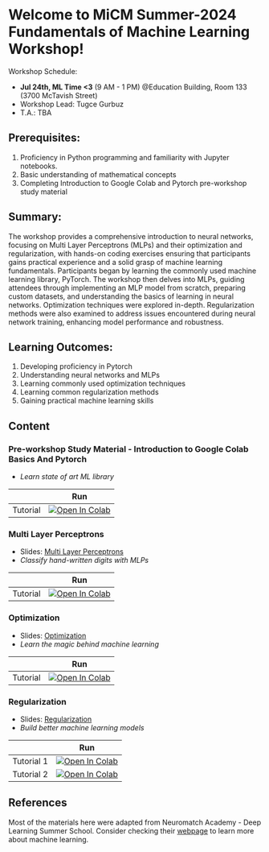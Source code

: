 # Welcome to MiCM Summer-2024 Fundamentals of Machine Learning Workshop!

Workshop Schedule:
* **Jul 24th, ML Time <3** (9 AM - 1 PM) @Education Building, Room 133 (3700 McTavish Street)
* Workshop Lead: Tugce Gurbuz
* T.A.: TBA

## Prerequisites: 
1.	Proficiency in Python programming and familiarity with Jupyter notebooks.
2.	Basic understanding of mathematical concepts
3.	Completing Introduction to Google Colab and Pytorch pre-workshop study material

## Summary:
The workshop provides a comprehensive introduction to neural networks, focusing on Multi Layer Perceptrons (MLPs) and their optimization and regularization, with hands-on coding exercises ensuring that participants gains practical experience and a solid grasp of machine learning fundamentals. Participants began by learning the commonly used machine learning library, PyTorch. The workshop then delves into MLPs, guiding attendees through implementing an MLP model from scratch, preparing custom datasets, and understanding the basics of learning in neural networks. Optimization techniques were explored in-depth. Regularization methods were also examined to address issues encountered during neural network training, enhancing model performance and robustness.

## Learning Outcomes:
1.	Developing proficiency in Pytorch
2.	Understanding neural networks and MLPs
3.	Learning commonly used optimization techniques
4.	Learning common regularization methods
5.	Gaining practical machine learning skills

## Content

### Pre-workshop Study Material - Introduction to Google Colab Basics And Pytorch
* *Learn state of art ML library*

|   | Run |
| - | --- |
| Tutorial | [![Open In Colab](https://colab.research.google.com/assets/colab-badge.svg)](https://colab.research.google.com/drive/1RkT2mrE7_jshnMI1AIFJ2iC0XX9oLcU5?usp=sharing) |)


### Multi Layer Perceptrons
* Slides: [Multi Layer Perceptrons](https://github.com/tugcegurbuz/MiCM-Summer23-Intro-to-ML-with-Python/blob/main/lectures/1_Multi%20Layer%20Perceptrons.pdf)
* *Classify hand-written digits with MLPs*

|   | Run |
| - | --- |
| Tutorial | [![Open In Colab](https://colab.research.google.com/assets/colab-badge.svg)](https://colab.research.google.com/drive/1sg9PnMTWzNksLBhmYgYk1fmGNYsZF2Fh?usp=sharing) |)




### Optimization
* Slides: [Optimization](https://github.com/tugcegurbuz/MiCM-Summer23-Intro-to-ML-with-Python/blob/main/lectures/2_Optimization.pdf)
* *Learn the magic behind machine learning*

|   | Run |
| - | --- |
| Tutorial | [![Open In Colab](https://colab.research.google.com/assets/colab-badge.svg)](https://colab.research.google.com/drive/1bKGO95iHhKqlJjzgcjj8EiJi-VEUkst5?usp=sharing) |)

### Regularization
* Slides: [Regularization](https://github.com/tugcegurbuz/MiCM-Summer23-Intro-to-ML-with-Python/blob/main/lectures/3_Regularization.pdf)
* *Build better machine learning models*

|   | Run |
| - | --- |
| Tutorial 1 | [![Open In Colab](https://colab.research.google.com/assets/colab-badge.svg)](https://colab.research.google.com/drive/1IsZzK11Sr0CQhpssmqVS_AbyzcPsSwjP?usp=sharing) |
| Tutorial 2 | [![Open In Colab](https://colab.research.google.com/assets/colab-badge.svg)](https://colab.research.google.com/drive/1VT6XlfIZSu_GsywwUJ0UKqdWYXFOMsaq?usp=sharing) |)



## References

Most of the materials here were adapted from Neuromatch Academy - Deep Learning Summer School. Consider checking their [webpage](https://deeplearning.neuromatch.io/tutorials/intro.html) to learn more about machine learning.
